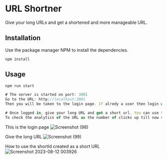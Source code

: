 # URL Shortner

Give your long URLs and get a shortened and more manageable URL.

## Installation

Use the package manager NPM to install the dependencies.

```
npm install
```

## Usage

```JavaScript
npm run start

# The server is started on port: 3001
Go to the URL: http://localhost:3001
Then you will be taken to the login page. If alredy a user then login with your credeintals, else go to http://localhost:3001/signup

# Once logged in, give your long URL and get a short url. You can use the short id as a short url by going to http://localhost:3001/url/shortId
To check the analytics of the URL as the number of clicks up till now visit http://localhost:3001/analytics/shortId
```
This is the login page
![Screenshot (98)](https://github.com/dhairya-07/URL-Shortner/assets/74531541/bc9a1ad7-4582-4213-8c20-4608e98c7826)

Give the long URL
![Screenshot (99)](https://github.com/dhairya-07/URL-Shortner/assets/74531541/bd8440e4-4a9a-4620-8bde-f44d984268f2)

How to use the shortId created as a short URL
![Screenshot 2023-08-12 003926](https://github.com/dhairya-07/URL-Shortner/assets/74531541/52cb4e65-152a-42f5-ac81-d85e7dc2d0c1)
